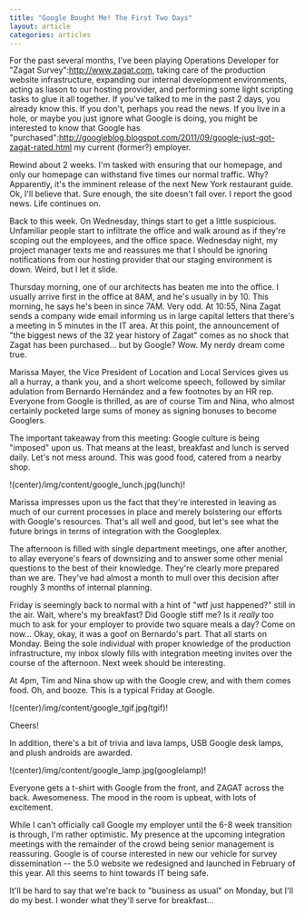 ```yaml
---
title: "Google Bought Me! The First Two Days"
layout: article
categories: articles
---
```


For the past several months, I've been playing Operations Developer for "Zagat Survey":http://www.zagat.com, taking care of the production website infrastructure, expanding our internal development environments, acting as liason to our hosting provider, and performing some light scripting tasks to glue it all together. If you've talked to me in the past 2 days, you already know this. If you don't, perhaps you read the news. If you live in a hole, or maybe you just ignore what Google is doing, you might be interested to know that Google has "purchased":http://googleblog.blogspot.com/2011/09/google-just-got-zagat-rated.html my current (former?) employer.

Rewind about 2 weeks. I'm tasked with ensuring that our homepage, and only our homepage can withstand five times our normal traffic. Why? Apparently, it's the imminent release of the next New York restaurant guide. Ok, I'll believe that. Sure enough, the site doesn't fall over. I report the good news. Life continues on.

Back to this week. On Wednesday, things start to get a little suspicious. Unfamiliar people start to infiltrate the office and walk around as if they're scoping out the employees, and the office space. Wednesday night, my project manager texts me and reassures me that I should be ignoring notifications from our hosting provider that our staging environment is down. Weird, but I let it slide.

Thursday morning, one of our architects has beaten me into the office. I usually arrive first in the office at 8AM, and he's usually in by 10. This morning, he says he's been in since 7AM. Very odd. At 10:55, Nina Zagat sends a company wide email informing us in large capital letters that there's a meeting in 5 minutes in the IT area. At this point, the announcement of "the biggest news of the 32 year history of Zagat" comes as no shock that Zagat has been purchased... but by Google? Wow. My nerdy dream come true.

Marissa Mayer, the Vice President of Location and Local Services gives us all a hurray, a thank you, and a short welcome speech, followed by similar adulation from Bernardo Hernández and a few footnotes by an HR rep. Everyone from Google is thrilled, as are of course Tim and Nina, who almost certainly pocketed large sums of money as signing bonuses to become Googlers.

The important takeaway from this meeting: Google culture is being "imposed" upon us. That means at the least, breakfast and lunch is served daily. Let's not mess around. This was good food, catered from a nearby shop.

!(center)/img/content/google_lunch.jpg(lunch)!

Marissa impresses upon us the fact that they're interested in leaving as much of our current processes in place and merely bolstering our efforts with Google's resources. That's all well and good, but let's see what the future brings in terms of integration with the Googleplex.

The afternoon is filled with single department meetings, one after another, to allay everyone's fears of downsizing and to answer some other menial questions to the best of their knowledge. They're clearly more prepared than we are. They've had almost a month to mull over this decision after roughly 3 months of internal planning.

Friday is seemingly back to normal with a hint of "wtf just happened?" still in the air. Wait, where's my breakfast? Did Google stiff me? Is it _really_ too much to ask for your employer to provide two square meals a day? Come on now... Okay, okay, it was a goof on Bernardo's part. That all starts on Monday. Being the sole individual with proper knowledge of the production infrastructure, my inbox slowly fills with integration meeting invites over the course of the afternoon. Next week should be interesting.

At 4pm, Tim and Nina show up with the Google crew, and with them comes food. Oh, and booze. This is a typical Friday at Google.

!(center)/img/content/google_tgif.jpg(tgif)!

Cheers!

In addition, there's a bit of trivia and lava lamps, USB Google desk lamps, and plush androids are awarded.

!(center)/img/content/google_lamp.jpg(googlelamp)!

Everyone gets a t-shirt with Google from the front, and ZAGAT across the back. Awesomeness. The mood in the room is upbeat, with lots of excitement.

While I can't officially call Google my employer until the 6-8 week transition is through, I'm rather optimistic. My presence at the upcoming integration meetings with the remainder of the crowd being senior management is reassuring. Google is of course interested in new our vehicle for survey dissemination -- the 5.0 website we redesigned and launched in February of this year. All this seems to hint towards IT being safe.

It'll be hard to say that we're back to "business as usual" on Monday, but I'll do my best. I wonder what they'll serve for breakfast...
